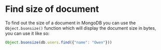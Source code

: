 # Find size of document

To find out the size of a document in MongoDB you can use the `Object.bsonsize()` function which will display the document size in bytes, you can use it like so:

```javascript
Object.bsonsize(db.users.find({"name": "Owen"}))
```